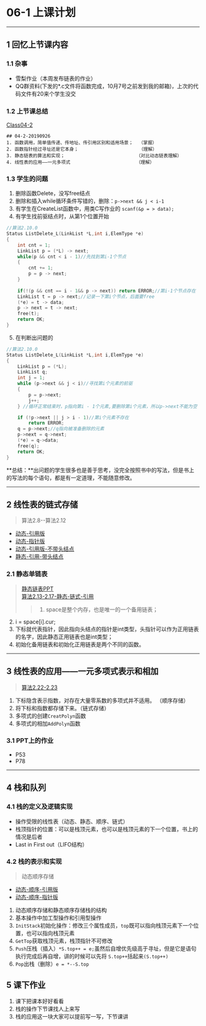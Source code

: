 # 06-1 上课计划  
---

## 1 回忆上节课内容  
### 1.1 杂事  
- 雪梨作业（本周发布链表的作业）      
- QQ群资料(下发的\*.c文件将函数完成，10月7号之前发到我的邮箱)，上次的代码文件有20来个学生没交             


### 1.2 上节课总结    
[Class04-2](../course-summary/Class04-2-20190926.txt)      
```
## 04-2-20190926                     
1. 函数调用，简单值传递、传地址、传引用区别和适用场景；  （掌握）     
2. 函数指针经过寻址还是它本身；                      （理解）     
3. 静态链表的算法和实现；                          （对比动态链表理解）    
4. 线性表的应用——一元多项式                        （理解）      

```
### 1.3 学生的问题    
1. 删除函数Delete，没写free结点     
2. 删除和插入while循环条件写错的，删除：`p->next && j < i-1 `         
3. 有学生在CreateList函数中，用类C写作业的 `scanf(&p = > data);`      
4. 有学生找前驱结点时，从第1个位置开始       
```C
//算法2.10.0
Status ListDelete_L(LinkList *L,int i,ElemType *e)
{
    int cnt = 1;
    LinkList p = (*L) -> next;
    while(p && cnt < i - 1)//先找到第i-1个节点
    {
        cnt += 1;
        p = p -> next;
    }
    
    if(!(p && cnt == i - 1&& p -> next)) return ERROR;//第i-1个节点存在
    LinkList t = p -> next;//记录一下第i个节点，后面要free
    (*e) = t -> data;
    p -> next = t -> next;
    free(t);
    return OK;
}
```
5. 在判断出问题的       
```C
//算法2.10.0
Status ListDelete_L(LinkList *L,int i,ElemType *e)
{
	LinkList p = (*L);
	LinkList q;
	int j = 1;
	while (p->next && j < i)//寻找第i个元素的前驱
	{
		p = p->next;
		j++;
	} //循环正常结束时，p指向第i - 1个元素,要删除第i个元素，所以p->next不能为空

	if (!p->next || j > i - 1)//第i个元素不存在
		return ERROR;
	q = p->next;//q指向被准备删除的元素
	p->next = q->next;
	(*e) = q->data;
	free(q);
    return OK;
}

```
**总结：**出问题的学生很多也是善于思考，没完全按照书中的写法，但是书上的写法的每个语句，都是有一定道理，不能随意修改。    

---

## 2 线性表的链式存储            

>算法2.8--算法2.12       
- [动态-引用版](../../../../GithubRepository/WeiMuYang/data-structure/数据结构代码/2-线性表/12-Algorithm-2.8-2.12(动态-链式-引用).cpp)    
- [动态-指针版](../../../../GithubRepository/WeiMuYang/data-structure/数据结构代码/2-线性表/13-Algorithm-2.8-2.12(动态-链式-指针).c)      
- [动态-引用版-不带头结点](../../../../GithubRepository/WeiMuYang/data-structure/数据结构代码/2-线性表/14-Algorithm-2.8-2.12(动态-链式-引用)不带头结点.cpp)          
- [静态-引用-带头结点](../../../../GithubRepository/WeiMuYang/data-structure/数据结构代码/2-线性表/22-Algorithm-2.13-2.17(静态-链式-引用).cpp)       


### 2.1 静态单链表         
>[静态链表PPT](../Others/02-静态链表.pptx)       
>[算法2.13-2.17-静态-链式-引用](../../../../GithubRepository/WeiMuYang/data-structure/数据结构代码/2-线性表/22-Algorithm-2.13-2.17(静态-链式-引用).cpp)              
>>1. space是整个内存，也是唯一的一个备用链表；      
2. i = space[i].cur;    
3. 下标就代表指针，因此指向头结点的指针是int类型，头指针可以作为正用链表的名字，因此静态正用链表也是int类型；       
4. 初始化备用链表和初始化正用链表是两个不同的函数。         

---


## 3 线性表的应用——一元多项式表示和相加      
>[算法2.22-2.23](../../../../GithubRepository/WeiMuYang/data-structure/数据结构代码/2-线性表/25-Algorithm-2.22-2.23(动态-链式-引用).cpp)       
1. 下标隐含表示指数，对存在大量零系数的多项式并不适用。 （顺序存储）    
2. 将下标和指数都存储下来。（链式存储）         
3. 多项式的创建`CreatPolyn`函数        
4. 多项式的相加`AddPolyn`函数       

### 3.1 PPT上的作业       
- P53     
- P78    

---


## 4 栈和队列              
### 4.1 栈的定义及逻辑实现           
- 操作受限的线性表（动态、静态、顺序、链式）     
- 栈顶指针的位置：可以是栈顶元素，也可以是栈顶元素的下一个位置，书上的情况是后者     
- Last in First out（LIFO结构）      
### 4.2 栈的表示和实现      
>动态顺序存储      
- [动态-顺序-引用版](../../../../GithubRepository/WeiMuYang/data-structure/数据结构代码/3-栈和队列/01-Algorithm-stack-(动态-顺序-引用).cpp)    
- [动态-顺序-指针版](../../../../GithubRepository/WeiMuYang/data-structure/数据结构代码/3-栈和队列/02-Algorithm-stack-(动态-顺序-指针).c)        
1. 动态顺序存储和静态顺序存储栈的结构      
2. 基本操作中加工型操作和引用型操作      
3. `InitStack`初始化操作：修改三个属性成员，`top`既可以指向栈顶元素下一个位置，也可以指向栈顶元素       
4. `GetTop`获取栈顶元素，栈顶指针不可修改       
5. `Push`压栈（插入）`*S.top++ = e;`虽然后自增优先级高于寻址，但是它是语句执行完成后再自增，讲的时候可以先将 `S.top++`括起来`(S.top++)`      
6. `Pop`出栈（删除）`e = *--S.top`     



## 5 课下作业    
1. 课下把课本好好看看     
2. 栈的操作下节课找人上来写     
3. 栈的应用这一块大家可以提前写一写，下节课讲   









